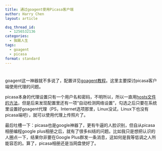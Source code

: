 ```yaml
---
title: 通过goagent使用Picasa客户端
author: Harry Chen
layout: article

dsq_thread_id:
  - 1256532136
categories:
  - 挨踢人生
tags:
  - goagent
  - picasa
format: standard
---
```

# 

  goagent这一神器就不多说了，配置详见[goagent教程][1]。这里主要探讨picasa客户端使用代理的问题。

  picasa本身的代理设置只有一个用户名和密码，不明所以，所以一直用[hosts文件的方法][2]，但是后来发现配置里还有一项“自动检测网络设置”，勾选之后只要在系统里设置好goagent代理（PS，Internet选项那里，Linux没试，Linux下也没有picasa端吧），就可以使用代理上传照片了。

  最后吐槽一下：picasa也是google神器了，更有牛逼的人脸识别，但自从picasa相册编程google plus相册之后，就有了很多纠结的问题。比如我只是想把认识的人圈点一下，结果你非要在Google Plus群发一条消息，这如何是我等低调之人所能容忍的。算了，picasa相册还是当网盘使好了。

   [1]: http://maolihui.com/goagent-detailed-version-of-the-tutorial.html (goagent教程详细版)
   [2]: http://www.williamlong.info/blog/archives/409.html (Picasa相册的HOSTS文件)
